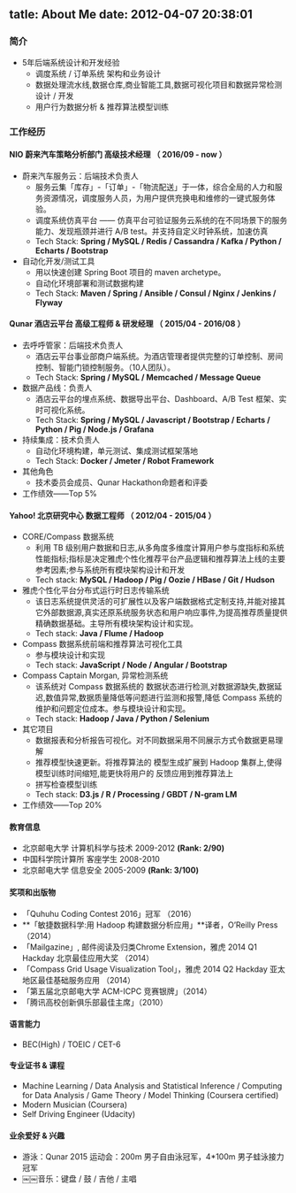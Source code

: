 tatle: About Me
date: 2012-04-07 20:38:01
---

### 简介
* 5年后端系统设计和开发经验
    * 调度系统 / 订单系统 架构和业务设计
    * 数据处理流水线,数据仓库,商业智能工具,数据可视化项目和数据异常检测 设计 / 开发
    * 用户行为数据分析 & 推荐算法模型训练

### 工作经历
#### NIO 蔚来汽车策略分析部门 高级技术经理 （ 2016/09 - now ）
* 蔚来汽车服务云：后端技术负责人
    * 服务云集「库存」-「订单」-「物流配送」于一体，综合全局的人力和服务资源情况，调度服务人员，为用户提供充换电和维修的一键式服务体验。
    * 调度系统仿真平台 —— 仿真平台可验证服务云系统的在不同场景下的服务能力、发现瓶颈并进行 A/B test。并支持自定义时钟系统，加速仿真
    * Tech Stack: **Spring / MySQL / Redis / Cassandra / Kafka / Python / Echarts / Bootstrap**
* 自动化开发/测试工具
    * 用以快速创建 Spring Boot 项目的 maven archetype。 
    * 自动化环境部署和测试数据构建 
    * Tech Stack: **Maven / Spring / Ansible / Consul / Nginx / Jenkins / Flyway**


#### Qunar 酒店云平台 高级工程师 & 研发经理 （ 2015/04 - 2016/08 ） 
* 去呼呼管家：后端技术负责人
    * 酒店云平台事业部商户端系统。为酒店管理者提供完整的订单控制、房间控制、智能门锁控制服务。（10人团队）。
    * Tech Stack: **Spring / MySQL / Memcached / Message Queue**
* 数据产品线：负责人
    * 酒店云平台的埋点系统、数据导出平台、Dashboard、A/B Test 框架、实时可视化系统。
    * Tech Stack: **Spring / MySQL / Javascript / Bootstrap / Echarts / Python / Pig / Node.js / Grafana**
* 持续集成：技术负责人
    * 自动化环境构建，单元测试、集成测试框架落地
    * Tech Stack: **Docker / Jmeter / Robot Framework**
* 其他角色
    * 技术委员会成员、Qunar Hackathon命题者和评委
* 工作绩效——Top 5%

#### Yahoo! 北京研究中心 数据工程师 （ 2012/04 - 2015/04 ）
* CORE/Compass 数据系统
    * 利用 TB 级别用户数据和日志,从多角度多维度计算用户参与度指标和系统性能指标;指标是决定雅虎个性化推荐平台产品逻辑和推荐算法上线的主要参考因素;参与系统所有模块架构设计和开发 
    * Tech stack: **MySQL / Hadoop / Pig / Oozie / HBase / Git / Hudson**
* 雅虎个性化平台分布式运行时日志传输系统
    * 该日志系统提供灵活的可扩展性以及客户端数据格式定制支持,并能对接其它外部数据源,真实还原系统服务状态和用户响应事件,为提高推荐质量提供精确数据基础。主导所有模块架构设计和实现。
    * Tech stack: **Java / Flume / Hadoop**
* Compass 数据系统前端和推荐算法可视化工具
    * 参与模块设计和实现 
    * Tech stack: **JavaScript / Node / Angular / Bootstrap**
* Compass Captain Morgan, 异常检测系统
    * 该系统对 Compass 数据系统的 数据状态进行检测,对数据源缺失,数据延迟,数值异常,数据质量降低等问题进行监测和报警,降低 Compass 系统的维护和问题定位成本。参与模块设计和实现。
    * Tech stack: **Hadoop / Java / Python / Selenium**
* 其它项目
    * 数据报表和分析报告可视化。对不同数据采用不同展示方式令数据更易理解
    * 推荐模型快速更新。将推荐算法的 模型生成扩展到 Hadoop 集群上,使得模型训练时间缩短,能更快将用户的 反馈应用到推荐算法上
    * 拼写检查模型训练
    * Tech stack: **D3.js / R / Processing / GBDT / N-gram LM**
* 工作绩效——Top 20%

#### 教育信息
* 北京邮电大学 计算机科学与技术 2009-2012 **(Rank: 2/90)**
* 中国科学院计算所 客座学生 2008-2010
* 北京邮电大学 信息安全 2005-2009 **(Rank: 3/100)**

#### 奖项和出版物

* 「Quhuhu Coding Contest 2016」冠军 （2016）
* **「敏捷数据科学:用 Hadoop 构建数据分析应用」**译者，O’Reilly Press（2014）
* 「Mailgazine」, 邮件阅读及归类Chrome Extension，雅虎 2014 Q1 Hackday 北京最佳应用大奖 （2014）
* 「Compass Grid Usage Visualization Tool」，雅虎 2014 Q2 Hackday 亚太地区最佳基础服务应用 （2014）
* 「第五届北京邮电大学 ACM-ICPC 竞赛银牌」（2014）
* 「腾讯高校创新俱乐部最佳主席」（2010）

#### 语言能力

* BEC(High) / TOEIC / CET-6 

#### 专业证书 & 课程

* Machine Learning / Data Analysis and Statistical Inference / Computing for Data Analysis / Game Theory / Model Thinking (Coursera certified)
* Modern Musician (Coursera)
* Self Driving Engineer (Udacity)

#### 业余爱好 & 兴趣
* 游泳：Qunar 2015 运动会：200m 男子自由泳冠军，4*100m 男子蛙泳接力冠军
* ￼￼音乐：键盘 / 鼓 / 吉他 / 主唱

